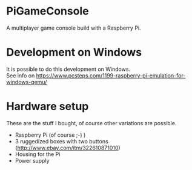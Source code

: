 # PiGameConsole
A multiplayer game console build with a Raspberry Pi.

# Development on Windows
It is possible to do this development on Windows.</br>
See info on https://www.pcsteps.com/1199-raspberry-pi-emulation-for-windows-qemu/

# Hardware setup
These are the stuff I bought, of course other variations are possible.
* Raspberry Pi (of course ;-) )
* 3 ruggedized boxes with two buttons (http://www.ebay.com/itm/322610871010)
* Housing for the Pi
* Power supply
